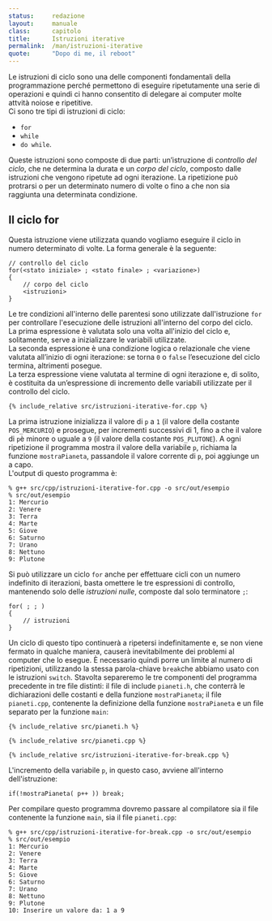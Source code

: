 ```yaml
---
status:     redazione
layout:     manuale
class:      capitolo
title:      Istruzioni iterative
permalink:  /man/istruzioni-iterative
quote:      "Dopo di me, il reboot"
---
```


Le istruzioni di ciclo sono una delle componenti fondamentali della programmazione perché permettono di eseguire ripetutamente una serie di operazioni e quindi ci hanno consentito di delegare ai computer molte attvità noiose e ripetitive.  
Ci sono tre tipi di istruzioni di ciclo: 

- `for`
- `while`
- `do while`.

Queste istruzioni sono composte di due parti: un’istruzione di *controllo del ciclo*, che ne determina la durata e un *corpo del ciclo*, composto dalle istruzioni che vengono ripetute ad ogni iterazione.
La ripetizione può protrarsi o per un determinato numero di volte o fino a che non sia raggiunta una determinata condizione.


## Il ciclo for
Questa istruzione viene utilizzata quando vogliamo eseguire il ciclo in numero determinato di volte. 
La forma generale è la seguente:

```
// controllo del ciclo
for(<stato iniziale> ; <stato finale> ; <variazione>)
{
    // corpo del ciclo
    <istruzioni>
}
```

Le tre condizioni all'interno delle parentesi sono utilizzate dall'istruzione `for` per controllare l'esecuzione delle istruzioni all'interno del corpo del ciclo.  
La prima espressione è valutata solo una volta all'inizio del ciclo e, solitamente, serve a inizializzare le variabili utilizzate.  
La seconda espressione è una condizione logica o relazionale che viene valutata all’inizio di ogni iterazione: se torna `0` o `false` l’esecuzione del ciclo termina, altrimenti posegue.  
La terza espressione viene valutata al termine di ogni iterazione e, di solito, è costituita da un’espressione di incremento delle variabili utilizzate per il controllo del ciclo.

```
{% include_relative src/istruzioni-iterative-for.cpp %}
```

La prima istruzione inizializza il valore di `p` a `1` (il valore della costante `POS_MERCURIO`) e prosegue, per incrementi successivi di 1, fino a che il valore di `p`è minore o uguale a `9` (il valore della costante `POS_PLUTONE`).
A ogni ripetizione il programma mostra il valore della variabile `p`, richiama la funzione `mostraPianeta`, passandole il valore corrente di `p`, poi aggiunge un a capo.  
L'output di questo programma è: 

```
% g++ src/cpp/istruzioni-iterative-for.cpp -o src/out/esempio
% src/out/esempio                                            
1: Mercurio
2: Venere
3: Terra
4: Marte
5: Giove
6: Saturno
7: Urano
8: Nettuno
9: Plutone

```

Si può utilizzare un ciclo `for` anche per effettuare cicli con un numero indefinito di iterazioni, basta omettere le tre espressioni di controllo, mantenendo solo delle *istruzioni nulle*, composte dal solo terminatore `;`:

```
for( ; ; )
{
    // istruzioni
}
```

Un ciclo di questo tipo continuerà a ripetersi indefinitamente e, se non viene fermato in qualche maniera, causerà inevitabilmente dei problemi al computer che lo esegue.
È necessario quindi porre un limite al numero di ripetizioni, utilizzando la stessa parola-chiave `break`che abbiamo usato con le istruzioni `switch`.
Stavolta separeremo le tre componenti del programma precedente in tre file distinti: il file di include `pianeti.h`, che conterrà le dichiarazioni delle costanti e della funzione `mostraPianeta`; il file `pianeti.cpp`, contenente la definizione della funzione `mostraPianeta` e un file separato per la funzione `main`:

```
{% include_relative src/pianeti.h %}
```

```
{% include_relative src/pianeti.cpp %}
```

```
{% include_relative src/istruzioni-iterative-for-break.cpp %}
```

L'incremento della variabile `p`, in questo caso, avviene all'interno dell'istruzione:
<!-- @todo: parlare dell'operatore di incremento -->

```
if(!mostraPianeta( p++ )) break; 
```

Per compilare questo programma dovremo passare al compilatore sia il file contenente la funzione `main`, sia il file `pianeti.cpp`:

```
% g++ src/cpp/istruzioni-iterative-for-break.cpp -o src/out/esempio
% src/out/esempio                                                  
1: Mercurio
2: Venere
3: Terra
4: Marte
5: Giove
6: Saturno
7: Urano
8: Nettuno
9: Plutone
10: Inserire un valore da: 1 a 9
```

<!--
4.3.2   Il ciclo while
Il ciclo while viene principalmente usato nei casi dove non sia preventivamente determinato il numero di iterazioni da effettuare. Questa istruzione valuta un’espressione e quindi esegue il corpo del ciclo zero o piu` volte fino a che l’espressione è valutata pari a zero (false).
La forma generale è la seguente: 

while(espressione)
{
  ...istruzioni...(corpo del ciclo)
}

Anche in questo caso è possibile forzare il numero dei cicli indefinitamente sostituendo l’espressione con una costante nonzero, per esempio:

while(1)
{
  ...istruzioni...(corpo del ciclo)
}

Il ciclo verrà ripetuto un numero indefinito di volte, salvo l’istruzione di interruzione break come per il ciclo for.
Vediamo anche in questo caso un esempio di inizializzazione di array, in particolare prenderemo il programma di esempio istr05.c e sostituiremo le istruzioni for con istruzioni while, inizializzeremo un array di 15 elementi prima con tutti i valori a zero e poi con valori corrispondenti al numero di indice dall’elemento il cui numero è dato in input.

Nel seguente esempio vedremo come sia possibile nidificare una funzione di lettura dello standard input nell’espressione valutata dall’istruzione while.
Il programma effettua una lettura di valori interi fino a quando incontra il carattere ‘#’ che determina la fine del ciclo di input, successivamente vengono presentati in output i numeri in forma tabellare di 5 colonne per n righe.
ISTR07.C - Ciclo while per input numeri
/**********************************************************
 File: istr07.c
 Desc: ciclo while per input numeri
 Comm: 
**********************************************************/
#include <stdio.h>

int main()
{
  int a[100], n=0, i, x;

  printf("\nInput(al massimo 100)interi, seguiti da # :\n");

  while(n<100 && scanf("%d", &x))               /* 001 */
  {
    a[n++] = x;
  }
  printf("\nTermine input");
                  
  printf("\nNumeri in forma tabellare (5 per linea):\n");

  for(i=0; i<n; i++)                            /* 002 */
  {
    printf("%c%9d", i % 5 ? ' ':'\n', a[i]);
  }
  printf("\nFine\n");
  
  return 0;
}
/******* End *********************************************/
001 Ciclo ‘while’ di input, notiamo che l’espressione è composta ed è formata da un’espressione relazionale (n<100) in ‘AND logico’ con una chiamata alla funzione di libreria standard ‘scanf’, tale funzione che riceve come argomenti un formato ed un indirizzo di variabile, legge dallo standard input un valore congruente al formato e lo scrive nella locazione di memoria relativa all’indirizzo. In questo caso se il carattere non è numerico la funzione ritorna il valore 0 (false) determinando così la fine del ciclo. Altrettanto accade nel caso il valore di ‘n’ non sia inferiore a 100. Entrambe queste condizioni debbono essere vere per la prosecuzione del ciclo. Il corpo del ciclo è costituito dall’assegnazione di ‘x’ all’elemento dell’array ‘n’, notiamo come sia utilizzato il post-incremento di ‘n’ per "scorrere" l’array.
002 Ciclo ‘for’ per effettuare l’output dell’array in forma tabellare. Nella funzione ‘printf’ sono nidificati l’operatore modulo (%) e l’operatore ternario (?:). La ‘printf’, dopo aver stampato il valore dell’elemento dell’array valuta il modulo del relativo indice, se non è divisibile per 5, senza resto, stampa un carattere "blank", altrimenti stampa un carattere "new line".

## Il ciclo do-while
Il ciclo do-while si differenzia dal ciclo while che abbiamo visto in precedenza solamente per il fatto di valutare la condizione while alla fine dell’iterazione, questo determina l’esecuzione del corpo del ciclo almeno per una volta. 
La forma generale è la seguente:

do
{
  ...istruzioni...(corpo del ciclo)
} while(espressione)

Il ciclo viene eseguito una prima volta per effettuare l’assegnazione di un valore ad a e quindi viene ripetuto fino a quando la variabile a assume il valore zero (false).

### Istruzioni di interruzione
Queste istruzioni sono usate per controllare l’esecuzione di altre istruzioni. Il loro utilizzo più comune è quello di interrompere cicli o, come abbiamo già visto per break, l’istruzione di switch. Le tre istruzioni di interruzione sono:

break;
continue;
return.

Istruzione break
L’istruzione break termina i cicli for, while e do-while, nonché l’istruzione switch che la includono, passando il controllo all’istruzione immediatamente successiva al blocco istruzioni del ciclo (corpo del ciclo) o dello switch.
Vediamo ora un esempio di interruzione in un ciclo.
INTE01.C - Istruzione break
/**********************************************************
 File: inte01.c
 Desc: istruzione break
 Comm: 
**********************************************************/
#include <stdio.h>

int main()
{
  int i=0;
  
  while(++i)                                    /* 001 */
  {
    if(i == 5) break;                           /* 002 */
    printf("valore di i: %d\n", i);
  }

  return 0;
}
/******* End *********************************************/
001 Ciclo ‘while’ con pre-incremento della variabile ‘i’. Tale ciclo se non fosse interrotto da ‘break’ continuerebbe ad essere eseguito fino al verificarsi della condizione di overflow della variabile ‘i’.
002 Istruzione ‘break’ controllata dalla condizione di ‘i’ uguale a 5. In questo caso il ciclo viene eseguito solamente 4 volte.
Il programma produce il seguente output:
valore di i: 1
valore di i: 2
valore di i: 3
valore di i: 4
4.4.2   Istruzione continue
L’istruzione continue determina il passaggio del controllo alla fine del singolo ciclo di iterazione senza determinare l’uscita dal corpo del ciclo che può riprendere con la successiva iterazione.
Vediamo un esempio di un ciclo for che contiene due istruzioni di stampa a video, di cui una viene eseguita sempre e l’altra solo quando il contatore raggiunge un numero dispari.
INTE02.C - Istruzione continue
/**********************************************************
 File: inte02.c
 Desc: istruzione continue
 Comm: 
**********************************************************/
#include <stdio.h>

int main()
{
  int i;
  
  for(i=1; i<10; i++)                           /* 001 */
  {
    printf("\nciclo numero: %d ", i);
    if(i % 2) continue;                         /* 002 */
    printf("contatore pari");
  }
  printf("\nfine\n");

  return 0;
}
/******* End *********************************************/
001 Ciclo ‘for’ di 9 iterazioni.
002 Istruzione ‘continue’ eseguita solo se ‘i’ è un numero pari, in questo caso il salto alla fine del ciclo corrente determina la non esecuzione dell’ultima istruzione ‘printf’.
Il programma produce il seguente output:
ciclo numero: 1
ciclo numero: 2 contatore pari
ciclo numero: 3
ciclo numero: 4 contatore pari
ciclo numero: 5
ciclo numero: 6 contatore pari
ciclo numero: 7
ciclo numero: 8 contatore pari
ciclo numero: 9
fine
4.4.3   Istruzione return
L’istruzione return consente di terminare l’esecuzione di una funzione e di avere un eventuale valore di ritorno alla funzione chiamante. Vediamone un esempio:
INTE03.C - Istruzione return
/**********************************************************
 File: inte03.c
 Desc: istruzione return
 Comm: 
**********************************************************/
#include <stdio.h>

int  fa(int);
void fb(int);

int main()
{
  int i;
  
  for(i=1; i<10; i++)                            /* 001 */
  {
    printf("\nciclo numero: %d ", i);
    printf("valore ritornato da fa: %d", fa(i)); /* 002 */
  }

  fb(i);
  
  return 0;                                      /* 003 */
}

/* --- funzione fa ------------------------------------- */
int fa(int x)
{
  int a=5;

  if(!(x % 2))
  {
    printf("(pari)    ");
    return a * x;
  }
  printf("(dispari) ");
  return 1;
}

/* --- funzione fb ------------------------------------- */
void fb(int x)
{
  printf("\nfine (valore di i: %d)\n", x);
  return;
}
/******* End *********************************************/
001 Ciclo for di 9 iterazioni.
002 Output del valore ritornato dalla funzione fa.
003 Istruzione ‘return’ della funzione ‘main’. Secondo la direttiva ANSI la funzione ‘main’ restituisce un intero al livello del sistema operativo, il valore 0 costituisce il segnale di corretta terminazione del programma. Se però utilizziamo un compilatore K&R la funzione ‘main’ non dovrà avere valore di ritorno.
funzione fa:
Questa funzione riceve come argomento il numero di ciclo in esecuzione e ritorna il valore pari al numero di ciclo moltiplicato 5 se il numero ricevuto è pari, altrimenti ritorna il valore costante 1. Notiamo come la condizione ‘if’ sia vera (nonzero) applicando in NOT logico (!) al modulo tra ‘i’ e 2 e siano necessarie la parentesi tonde per stabilire la corretta priorità delle operazioni.
funzione fb:
Questa funzione riceve come argomento il valore corrente di ‘i’, ne effettua l’output e non ritorna nulla (finzione void). Notiamo come il valore corrente di ‘i’ sia 10 in quanto il ciclo ‘for’, pur non eseguendo il corpo del ciclo effettua comunque un ultima volta l’incremento di ‘i’ (i++).
Il programma produce il seguente output:
ciclo numero: 1 (dispari) valore ritornato da fa 1
ciclo numero: 2 (pari)    valore ritornato da fa 10
ciclo numero: 3 (dispari) valore ritornato da fa 1
ciclo numero: 4 (pari)    valore ritornato da fa 20
ciclo numero: 5 (dispari) valore ritornato da fa 1
ciclo numero: 6 (pari)    valore ritornato da fa 30
ciclo numero: 7 (dispari) valore ritornato da fa 1
ciclo numero: 8 (pari)    valore ritornato da fa 40
ciclo numero: 9 (dispari) valore ritornato da fa 1
fine (valore di i 10)



<hr id="dottrina">

<!--

@todo - qui va introdotto il concetto di ciclicità dell'Universo.
- introdurre l'idea delle "variazioni" della storia dell'Universo

-->
